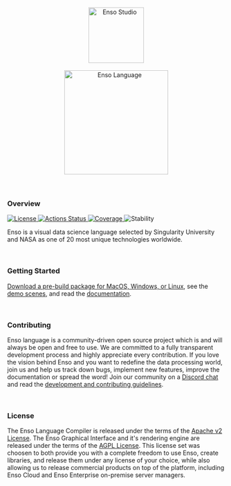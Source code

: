 <p align="center">
  <br/>
  <a href="http://luna-lang.org">
      <img 
          src="https://user-images.githubusercontent.com/1623053/75657359-50c92300-5c66-11ea-9cb8-61da8ee34df1.png" 
          alt="Enso Studio" 
          width="128"
      />
  </a>
  <br/>
  <br/>
  <a href="http://luna-lang.org">
      <img 
          src="https://user-images.githubusercontent.com/1623053/75661125-05664300-5c6d-11ea-9bd3-8a5355db9609.png" 
          alt="Enso Language" 
          width="240"
      />
  </a>
  <br/>
  <br/>
  <br/>
</p>


### Overview

<p>
  <a href="https://github.com/luna/basegl/blob/master/LICENSE">
    <img src="https://img.shields.io/static/v1?label=License&message=MIT&color=2ec352&labelColor=2c3239"
         alt="License">
  </a>
  <a href="https://github.com/luna/basegl/actions">
    <img src="https://github.com/luna/basegl/workflows/Build%20%28MacOS%2C%20Linux%2C%20Windows%29/badge.svg"
         alt="Actions Status">
  </a>
  <a href="https://codecov.io/gh/luna/basegl/branch/master">
    <img src="https://img.shields.io/codecov/c/github/luna/basegl?label=Coverage&labelColor=2c3239"
         alt="Coverage">
  </a>
  <a>
    <img src="https://img.shields.io/static/v1?label=Stability&message=Unstable&color=d52229&labelColor=2c3239"
         alt="Stability">
  </a>
</p>

Enso is a visual data science language selected by Singularity University and NASA as one of 20 most 
unique technologies worldwide.

<br/>

### Getting Started

[Download a pre-build package for MacOS, Windows, or Linux](https://github.com/luna/ide/releases), 
see the [demo scenes](http://TODO), and read the 
[documentation](http://TODO).

<br/>

### Contributing

Enso language is a community-driven open source project which is and will always be open and free to 
use. We are committed to a fully transparent development process and highly appreciate every 
contribution. If you love the vision behind Enso and you want to redefine the data processing world, 
join us and help us track down bugs, implement new features, improve the documentation or spread the 
word! Join our community on a [Discord chat](http://chat.luna-lang.org) and read the 
[development and contributing guidelines](https://github.com/luna/ide/docs/contributing.md).

<br/>

### License

The Enso Language Compiler is released under the terms of the [Apache v2 License](). The Enso 
Graphical Interface and it's rendering engine are released under the terms of the [AGPL License](). 
This license set was choosen to both provide you with a complete freedom to use Enso, create 
libraries, and release them under any license of your choice, while also allowing us to release 
commercial products on top of the platform, including Enso Cloud and Enso Enterprise on-premise 
server managers. 

